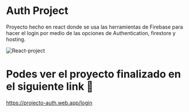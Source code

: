 # Auth Project

Proyecto hecho en react donde se usa las herramientas de Firebase para hacer el login por medio de las opciones de Authentication, firestore y hosting.

![React-project](https://imagizer.imageshack.com/img924/567/HaykIW.jpg)


# Podes ver el proyecto finalizado en el siguiente link :rocket:

https://projecto-auth.web.app/login
